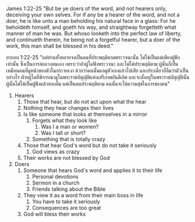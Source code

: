 James 1:22-25 "But be ye doers of the word, and not hearers only, deceiving your own selves. For if any be a hearer of the word, and not a doer, he is like unto a man beholding his natural face in a glass: For he beholdeth himself, and goeth his way, and straightway forgetteth what manner of man he was. But whoso looketh into the perfect law of liberty, and continueth therein, he being not a forgetful hearer, but a doer of the work, this man shall be blessed in his deed."

ยากอบ 1:22-25 "แต่ท่านทั้งหลายจงเป็นคนที่ประพฤติตามพระวจนะนั้น ไม่ใช่เป็นแต่เพียงผู้ฟังเท่านั้น ซึ่งเป็นการล่อลวงตนเอง เพราะว่าถ้าผู้ใดฟังพระวจนะ และไม่ได้ประพฤติตาม ผู้นั้นก็เป็นเหมือนคนที่ดูหน้าของตัวในกระจกเงา ด้วยว่าคนนั้นแลดูตัวเองแล้วไปเสีย และประเดี๋ยวก็ลืมว่าตัวเป็นอย่างไร ฝ่ายผู้ใดที่พิจารณาดูในพระราชบัญญัติแห่งเสรีภาพอันดีเลิศ และจะตั้งอยู่ในพระราชบัญญัตินั้น ผู้นั้นไม่ได้เป็นผู้ฟังแล้วหลงลืม แต่เป็นคนประพฤติตาม คนนั้นจะได้ความสุขในการของตน"

1. Hearers
   1. Those that hear, but do not act upon what the hear
   2. Nothing they hear changes their lives
   3. Is like someone that looks at themselves in a mirror
      1. Forgets what they look like
         1. Was I a man or women?
         2. Was I tall or short?
      2. Something that is totally crazy
   4. Those that hear God's word but do not take it seriously
      1. God views as crazy
   5. Their works are not blessed by God
2. Doers
   1. Someone that hears God's word and applies it to their life
      1. Personal devotions
      2. Sermon in a church
      3. Friends talking about the Bible
   2. They view it as a word from their main boss in life
      1. You have to take it seriously
      2. Consequences are too great
   3. God will bless their works